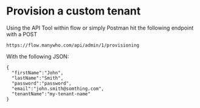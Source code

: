 # Provision a custom tenant

Using the API Tool within flow or simply Postman hit the following endpoint with a POST

`https://flow.manywho.com/api/admin/1/provisioning`

With the following JSON:

```
{
  "firstName":"John",
  "lastName":"Smith",
  "password":"password",
  "email":"john.smith@somthing.com",
  "tenantName":"my-tenant-name"
}
```



